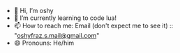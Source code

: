 - 👋 Hi, I’m oshy
- 🌱 I’m currently learning to code lua!
- 📫 How to reach me: Email (don't expect me to see it) :: "oshyfraz.s.mail@gmail.com"
- 😄 Pronouns: He/him

<!---
--->
